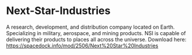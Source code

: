 # Next-Star-Industries
A research, development, and distribution company located on Earth. Specializing in military, aerospace, and mining products. NSI is capable of delivering their products to places all across the universe.
Download here: https://spacedock.info/mod/2506/Next%20Star%20Industries
